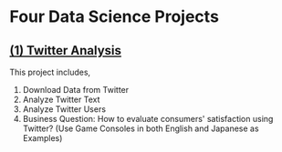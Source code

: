 # Four Data Science Projects

## [(1) Twitter Analysis](./TwitterAnalysis.ipynb) 
This project includes,
1. Download Data from Twitter
2. Analyze Twitter Text
3. Analyze Twitter Users
4. Business Question: How to evaluate consumers' satisfaction using Twitter? (Use Game Consoles in both English and Japanese as Examples)


